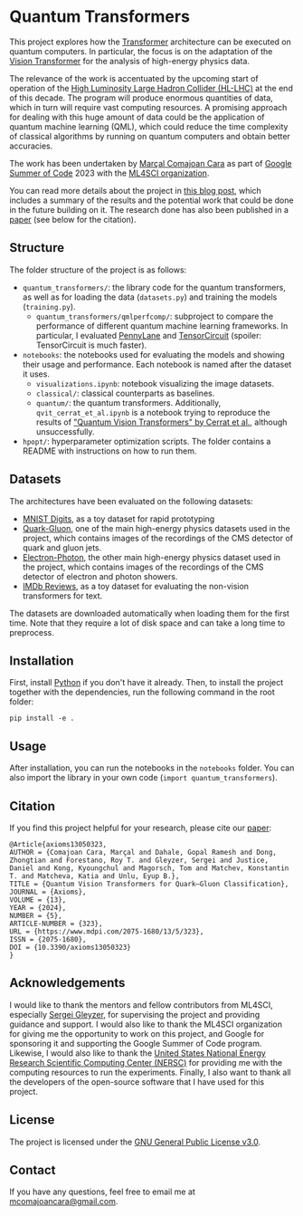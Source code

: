 # Quantum Transformers

This project explores how the [Transformer](https://en.wikipedia.org/wiki/Transformer_(machine_learning_model)) architecture can be executed on quantum computers. In particular, the focus is on the adaptation of the [Vision Transformer](https://en.wikipedia.org/wiki/Vision_transformer) for the analysis of high-energy physics data.

The relevance of the work is accentuated by the upcoming start of operation of the [High Luminosity Large Hadron Collider (HL-LHC)](https://hilumilhc.web.cern.ch/content/hl-lhc-project) at the end of this decade. The program will produce enormous quantities of data, which in turn will require vast computing resources. A promising approach for dealing with this huge amount of data could be the application of quantum machine learning (QML), which could reduce the time complexity of classical algorithms by running on quantum computers and obtain better accuracies.

The work has been undertaken by [Marçal Comajoan Cara](https://salcc.github.io/) as part of [Google Summer of Code](https://summerofcode.withgoogle.com) 2023 with the [ML4SCI organization](https://ml4sci.org/).

You can read more details about the project in [this blog post](https://salcc.github.io/blog/gsoc23), which includes a summary of the results and the potential work that could be done in the future building on it. The research done has also been published in a [paper](https://doi.org/10.3390/axioms13050323) (see below for the citation).

## Structure

The folder structure of the project is as follows:

- `quantum_transformers/`: the library code for the quantum transformers, as well as for loading the data (`datasets.py`) and training the models (`training.py`).
  - `quantum_transformers/qmlperfcomp/`: subproject to compare the performance of different quantum machine learning frameworks. In particular, I evaluated [PennyLane](https://pennylane.ai/) and [TensorCircuit](https://tensorcircuit.readthedocs.io/) (spoiler: TensorCircuit is much faster).
- `notebooks`: the notebooks used for evaluating the models and showing their usage and performance. Each notebook is named after the dataset it uses.
  - `visualizations.ipynb`: notebook visualizing the image datasets.
  - `classical/`: classical counterparts as baselines.
  - `quantum/`: the quantum transformers. Additionally, `qvit_cerrat_et_al.ipynb` is a notebook trying to reproduce the results of ["Quantum Vision Transformers" by Cerrat et al.](https://arxiv.org/abs/2106.03173), although unsuccessfully.
- `hpopt/`: hyperparameter optimization scripts. The folder contains a README with instructions on how to run them.


## Datasets

The architectures have been evaluated on the following datasets:

- [MNIST Digits](http://yann.lecun.com/exdb/mnist/), as a toy dataset for rapid prototyping
- [Quark-Gluon](https://arxiv.org/abs/1902.08276), one of the main high-energy physics datasets used in the project, which contains images of the recordings of the CMS detector of quark and gluon jets.
- [Electron-Photon](https://arxiv.org/abs/1807.11916), the other main high-energy physics dataset used in the project, which contains images of the recordings of the CMS detector of electron and photon showers.
- [IMDb Reviews](https://www.tensorflow.org/datasets/catalog/imdb_reviews), as a toy dataset for evaluating the non-vision transformers for text.

The datasets are downloaded automatically when loading them for the first time. Note that they require a lot of disk space and can take a long time to preprocess.

## Installation

First, install [Python](https://www.python.org/downloads/) if you don't have it already. Then, to install the project together with the dependencies, run the following command in the root folder:

```
pip install -e .
```

## Usage

After installation, you can run the notebooks in the `notebooks` folder. You can also import the library in your own code (`import quantum_transformers`).

## Citation

If you find this project helpful for your research, please cite our [paper](https://doi.org/10.3390/axioms13050323):

```
@Article{axioms13050323,
AUTHOR = {Comajoan Cara, Marçal and Dahale, Gopal Ramesh and Dong, Zhongtian and Forestano, Roy T. and Gleyzer, Sergei and Justice, Daniel and Kong, Kyoungchul and Magorsch, Tom and Matchev, Konstantin T. and Matcheva, Katia and Unlu, Eyup B.},
TITLE = {Quantum Vision Transformers for Quark–Gluon Classification},
JOURNAL = {Axioms},
VOLUME = {13},
YEAR = {2024},
NUMBER = {5},
ARTICLE-NUMBER = {323},
URL = {https://www.mdpi.com/2075-1680/13/5/323},
ISSN = {2075-1680},
DOI = {10.3390/axioms13050323}
}
```


## Acknowledgements

I would like to thank the mentors and fellow contributors from ML4SCI, especially [Sergei Gleyzer](http://sergeigleyzer.com/), for supervising the project and providing guidance and support. I would also like to thank the ML4SCI organization for giving me the opportunity to work on this project, and Google for sponsoring it and supporting the Google Summer of Code program. Likewise, I would also like to thank the [United States National Energy Research Scientific Computing Center (NERSC)](https://www.nersc.gov/) for providing me with the computing resources to run the experiments. Finally, I also want to thank all the developers of the open-source software that I have used for this project.

## License

The project is licensed under the [GNU General Public License v3.0](LICENSE.md).

## Contact

If you have any questions, feel free to email me at [mcomajoancara@gmail.com](mailto:mcomajoancara@gmail.com).
